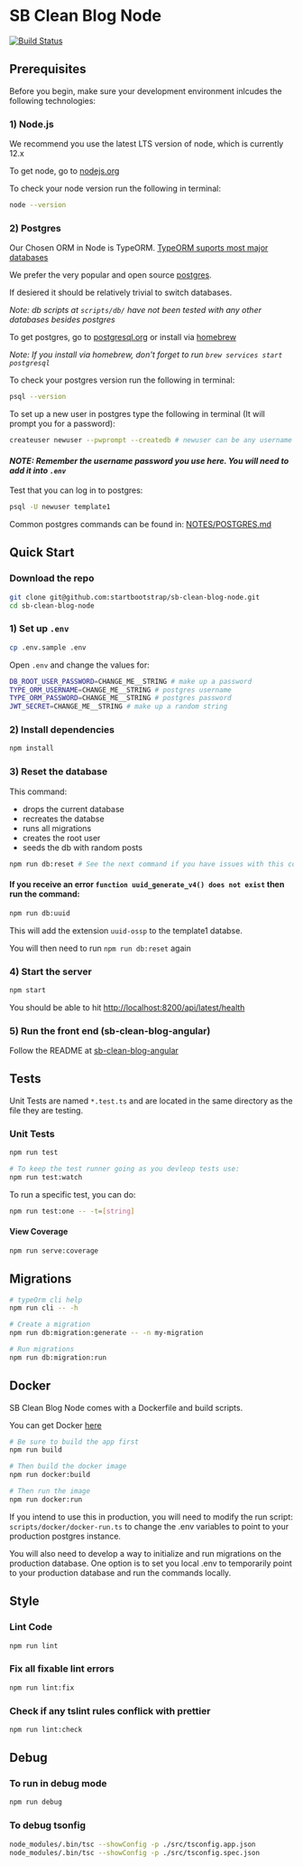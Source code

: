 # SB Clean Blog Node

[![Build Status](https://travis-ci.org/StartBootstrap/sb-clean-blog-node.svg?branch=master)](https://travis-ci.org/StartBootstrap/sb-clean-blog-node)

## Prerequisites

Before you begin, make sure your development environment inlcudes the following technologies:

### 1) Node.js

We recommend you use the latest LTS version of node, which is currently 12.x

To get node, go to [nodejs.org](http://nodejs.org)

To check your node version run the following in terminal:

```bash
node --version
```

### 2) Postgres

Our Chosen ORM in Node is TypeORM. [TypeORM suports most major databases](https://typeorm.io/#/connection-options)

We prefer the very popular and open source [postgres](https://www.postgresql.org).

If desiered it should be relatively trivial to switch databases.

_Note: db scripts at `scripts/db/` have not been tested with any other databases besides postgres_

To get postgres, go to [postgresql.org](https://www.postgresql.org/download) or install via [homebrew](https://brew.sh/)

_Note: If you install via homebrew, don't forget to run `brew services start postgresql`_

To check your postgres version run the following in terminal:

```bash
psql --version
```

To set up a new user in postgres type the following in terminal (It will prompt you for a password):

```bash
createuser newuser --pwprompt --createdb # newuser can be any username you choose
```

#### _NOTE: Remember the username password you use here. You will need to add it into `.env`_

Test that you can log in to postgres:

```bash
psql -U newuser template1
```

Common postgres commands can be found in: [NOTES/POSTGRES.md](NOTES/POSTGRES.md)

## Quick Start

### Download the repo

```bash
git clone git@github.com:startbootstrap/sb-clean-blog-node.git
cd sb-clean-blog-node
```

### 1) Set up `.env`

```bash
cp .env.sample .env
```

Open `.env` and change the values for:

```bash
DB_ROOT_USER_PASSWORD=CHANGE_ME__STRING # make up a password
TYPE_ORM_USERNAME=CHANGE_ME__STRING # postgres username
TYPE_ORM_PASSWORD=CHANGE_ME__STRING # postgres password
JWT_SECRET=CHANGE_ME__STRING # make up a random string
```

### 2) Install dependencies

```bash
npm install
```

### 3) Reset the database

This command:

- drops the current database
- recreates the databse
- runs all migrations
- creates the root user
- seeds the db with random posts

```bash
npm run db:reset # See the next command if you have issues with this command
```

#### If you receive an error `function uuid_generate_v4() does not exist` then run the command:

```bash
npm run db:uuid
```

This will add the extension `uuid-ossp` to the template1 databse.

You will then need to run `npm run db:reset` again

### 4) Start the server

```bash
npm start
```

You should be able to hit <http://localhost:8200/api/latest/health>

### 5) Run the front end (sb-clean-blog-angular)

Follow the README at [sb-clean-blog-angular](https://github.com/StartBootstrap/sb-clean-blog-angular)

## Tests

Unit Tests are named `*.test.ts` and are located in the same directory as the file they are testing.

### Unit Tests

```bash
npm run test

# To keep the test runner going as you devleop tests use:
npm run test:watch
```

To run a specific test, you can do:

```bash
npm run test:one -- -t=[string]
```

#### View Coverage

```bash
npm run serve:coverage
```

## Migrations

```bash
# typeOrm cli help
npm run cli -- -h

# Create a migration
npm run db:migration:generate -- -n my-migration

# Run migrations 
npm run db:migration:run
```

## Docker

SB Clean Blog Node comes with a Dockerfile and build scripts.

You can get Docker [here](https://www.docker.com/get-started)

```bash
# Be sure to build the app first
npm run build

# Then build the docker image
npm run docker:build

# Then run the image
npm run docker:run
```

If you intend to use this in production, you will need to modify the run script:
`scripts/docker/docker-run.ts` to change the .env variables to point to your production postgres instance.

You will also need to develop a way to initialize and run migrations on the production database.
One option is to set you local .env to temporarily point to your production database and run the commands locally.

## Style

### Lint Code

```bash
npm run lint
```

### Fix all fixable lint errors

```bash
npm run lint:fix
```

### Check if any tslint rules conflick with prettier

```bash
npm run lint:check
```

## Debug 

### To run in debug mode

```bash
npm run debug
```

### To debug tsonfig

```bash
node_modules/.bin/tsc --showConfig -p ./src/tsconfig.app.json
node_modules/.bin/tsc --showConfig -p ./src/tsconfig.spec.json
```
